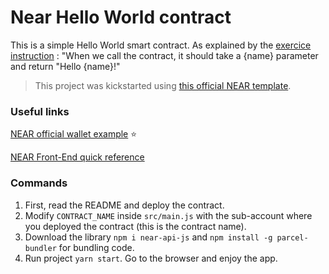 # Near Hello World contract

This is a simple Hello World smart contract. As explained by the [exercice instruction](https://nearvember.near.org/challenge-2-hello-world) : "When we call the contract, it should take a {name} parameter and return "Hello {name}!"

> This project was kickstarted using [this official NEAR template](https://github.com/near-examples/rust-template).

### Useful links

[NEAR official wallet example](https://github.com/near-examples/wallet-example) ⭐️

[NEAR Front-End quick reference](https://docs.near.org/docs/api/naj-quick-reference)

### Commands

1. First, read the README and deploy the contract.
2. Modify `CONTRACT_NAME` inside `src/main.js` with the sub-account where you deployed the contract (this is the contract name).
3. Download the library `npm i near-api-js` and `npm install -g parcel-bundler` for bundling code.
4. Run project `yarn start`. Go to the browser and enjoy the app.

